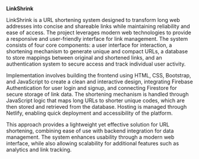 **LinkShrink**

LinkShrink is a URL shortening system designed to transform long web addresses into concise and shareable links while maintaining reliability and ease of access. The project leverages modern web technologies to provide a responsive and user-friendly interface for link management. The system consists of four core components: a user interface for interaction, a shortening mechanism to generate unique and compact URLs, a database to store mappings between original and shortened links, and an authentication system to secure access and track individual user activity.

Implementation involves building the frontend using HTML, CSS, Bootstrap, and JavaScript to create a clean and interactive design, integrating Firebase Authentication for user login and signup, and connecting Firestore for secure storage of link data. The shortening mechanism is handled through JavaScript logic that maps long URLs to shorter unique codes, which are then stored and retrieved from the database. Hosting is managed through Netlify, enabling quick deployment and accessibility of the platform.

This approach provides a lightweight yet effective solution for URL shortening, combining ease of use with backend integration for data management. The system enhances usability through a modern web interface, while also allowing scalability for additional features such as analytics and link tracking.
